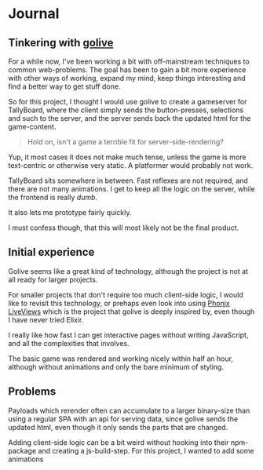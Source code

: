 # Journal

## Tinkering with [golive](https://github.com/jfyne/live)

For a while now, I've been working a bit with off-mainstream techniques to
common web-problems. The goal has been to gain a bit more experience with other
ways of working, expand my mind, keep things interesting and find a better way
to get stuff done.

So for this project, I thought I would use golive to create a gameserver for
TallyBoard, where the client simply sends the button-presses, selections and
such to the server, and the server sends back the updated html for the
game-content.

> Hold on, isn't a game a terrible fit for server-side-rendering?

Yup, it most cases it does not make much tense, unless the game is more
text-centric or otherwise very static. A platformer would probably not work.

TallyBoard sits somewhere in between. Fast reflexes are not required, and there
are not many animations. I get to keep all the logic on the server, while the
frontend is really _dumb_.

It also lets me prototype fairly quickly.

I must confess though, that this will most likely not be the final product.

## Initial experience

Golive seems like a great kind of technology, although the project is not at
all ready for larger projects.

For smaller projects that don't require too much client-side logic, I would
like to revisit this technology, or prehaps even look into using [Phonix
LiveViews](https://github.com/phoenixframework/phoenix_live_view) which is the
project that golive is deeply inspired by, even though I have never tried
Elixir.

I really like how fast I can get interactive pages without writing JavaScript,
and all the complexities that involves.

The basic game was rendered and working nicely within half an hour, although
without animations and only the bare minimum of styling.

## Problems

Payloads which rerender often can accumulate to a larger binary-size than using
a regular SPA with an api for serving data, since 
golive sends the updated html, even though it only sends the parts that are changed.

Adding client-side logic can be a bit weird without hooking into their
npm-package and creating a js-build-step. For this project, I wanted to add
some animations
